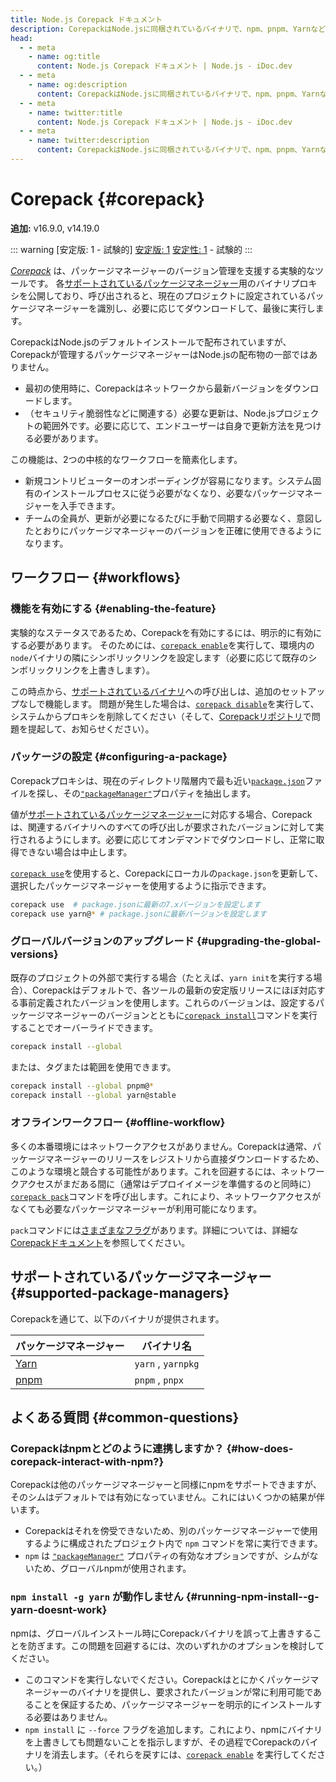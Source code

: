 ```yaml
---
title: Node.js Corepack ドキュメント
description: CorepackはNode.jsに同梱されているバイナリで、npm、pnpm、Yarnなどのパッケージマネージャを管理するための標準インターフェースを提供します。これにより、ユーザーは異なるパッケージマネージャやバージョン間で簡単に切り替えることができ、互換性を確保し、開発ワークフローを簡素化します。
head:
  - - meta
    - name: og:title
      content: Node.js Corepack ドキュメント | Node.js - iDoc.dev
  - - meta
    - name: og:description
      content: CorepackはNode.jsに同梱されているバイナリで、npm、pnpm、Yarnなどのパッケージマネージャを管理するための標準インターフェースを提供します。これにより、ユーザーは異なるパッケージマネージャやバージョン間で簡単に切り替えることができ、互換性を確保し、開発ワークフローを簡素化します。
  - - meta
    - name: twitter:title
      content: Node.js Corepack ドキュメント | Node.js - iDoc.dev
  - - meta
    - name: twitter:description
      content: CorepackはNode.jsに同梱されているバイナリで、npm、pnpm、Yarnなどのパッケージマネージャを管理するための標準インターフェースを提供します。これにより、ユーザーは異なるパッケージマネージャやバージョン間で簡単に切り替えることができ、互換性を確保し、開発ワークフローを簡素化します。
---
```



# Corepack {#corepack}

**追加:** v16.9.0, v14.19.0

::: warning [安定版: 1 - 試験的]
[安定版: 1](/ja/nodejs/api/documentation#stability-index) [安定性: 1](/ja/nodejs/api/documentation#stability-index) - 試験的
:::

*<a href="https://github.com/nodejs/corepack">Corepack</a>* は、パッケージマネージャーのバージョン管理を支援する実験的なツールです。 各[サポートされているパッケージマネージャー](/ja/nodejs/api/corepack#supported-package-managers)用のバイナリプロキシを公開しており、呼び出されると、現在のプロジェクトに設定されているパッケージマネージャーを識別し、必要に応じてダウンロードして、最後に実行します。

CorepackはNode.jsのデフォルトインストールで配布されていますが、Corepackが管理するパッケージマネージャーはNode.jsの配布物の一部ではありません。

- 最初の使用時に、Corepackはネットワークから最新バージョンをダウンロードします。
- （セキュリティ脆弱性などに関連する）必要な更新は、Node.jsプロジェクトの範囲外です。必要に応じて、エンドユーザーは自身で更新方法を見つける必要があります。

この機能は、2つの中核的なワークフローを簡素化します。

- 新規コントリビューターのオンボーディングが容易になります。システム固有のインストールプロセスに従う必要がなくなり、必要なパッケージマネージャーを入手できます。
- チームの全員が、更新が必要になるたびに手動で同期する必要なく、意図したとおりにパッケージマネージャーのバージョンを正確に使用できるようになります。

## ワークフロー {#workflows}

### 機能を有効にする {#enabling-the-feature}

実験的なステータスであるため、Corepackを有効にするには、明示的に有効にする必要があります。 そのためには、[`corepack enable`](https://github.com/nodejs/corepack#corepack-enable--name)を実行して、環境内の`node`バイナリの隣にシンボリックリンクを設定します（必要に応じて既存のシンボリックリンクを上書きします）。

この時点から、[サポートされているバイナリ](/ja/nodejs/api/corepack#supported-package-managers)への呼び出しは、追加のセットアップなしで機能します。 問題が発生した場合は、[`corepack disable`](https://github.com/nodejs/corepack#corepack-disable--name)を実行して、システムからプロキシを削除してください（そして、[Corepackリポジトリ](https://github.com/nodejs/corepack)で問題を提起して、お知らせください）。


### パッケージの設定 {#configuring-a-package}

Corepackプロキシは、現在のディレクトリ階層内で最も近い[`package.json`](/ja/nodejs/api/packages#nodejs-packagejson-field-definitions)ファイルを探し、その[`"packageManager"`](/ja/nodejs/api/packages#packagemanager)プロパティを抽出します。

値が[サポートされているパッケージマネージャー](/ja/nodejs/api/corepack#supported-package-managers)に対応する場合、Corepackは、関連するバイナリへのすべての呼び出しが要求されたバージョンに対して実行されるようにします。必要に応じてオンデマンドでダウンロードし、正常に取得できない場合は中止します。

[`corepack use`](https://github.com/nodejs/corepack#corepack-use-nameversion)を使用すると、Corepackにローカルの`package.json`を更新して、選択したパッケージマネージャーを使用するように指示できます。

```bash [BASH]
corepack use  # package.jsonに最新の7.xバージョンを設定します
corepack use yarn@* # package.jsonに最新バージョンを設定します
```
### グローバルバージョンのアップグレード {#upgrading-the-global-versions}

既存のプロジェクトの外部で実行する場合（たとえば、`yarn init`を実行する場合）、Corepackはデフォルトで、各ツールの最新の安定版リリースにほぼ対応する事前定義されたバージョンを使用します。これらのバージョンは、設定するパッケージマネージャーのバージョンとともに[`corepack install`](https://github.com/nodejs/corepack#corepack-install--g--global---all--nameversion)コマンドを実行することでオーバーライドできます。

```bash [BASH]
corepack install --global 
```
または、タグまたは範囲を使用できます。

```bash [BASH]
corepack install --global pnpm@*
corepack install --global yarn@stable
```
### オフラインワークフロー {#offline-workflow}

多くの本番環境にはネットワークアクセスがありません。Corepackは通常、パッケージマネージャーのリリースをレジストリから直接ダウンロードするため、このような環境と競合する可能性があります。これを回避するには、ネットワークアクセスがまだある間に（通常はデプロイイメージを準備するのと同時に）[`corepack pack`](https://github.com/nodejs/corepack#corepack-pack---all--nameversion)コマンドを呼び出します。これにより、ネットワークアクセスがなくても必要なパッケージマネージャーが利用可能になります。

`pack`コマンドには[さまざまなフラグ](https://github.com/nodejs/corepack#utility-commands)があります。詳細については、詳細な[Corepackドキュメント](https://github.com/nodejs/corepack#readme)を参照してください。


## サポートされているパッケージマネージャー {#supported-package-managers}

Corepackを通じて、以下のバイナリが提供されます。

| パッケージマネージャー | バイナリ名 |
| --- | --- |
| [Yarn](https://yarnpkg.com/) | `yarn`  ,   `yarnpkg` |
| [pnpm](https://pnpm.io/) | `pnpm`  ,   `pnpx` |
## よくある質問 {#common-questions}

### Corepackはnpmとどのように連携しますか？ {#how-does-corepack-interact-with-npm?}

Corepackは他のパッケージマネージャーと同様にnpmをサポートできますが、そのシムはデフォルトでは有効になっていません。これにはいくつかの結果が伴います。

- Corepackはそれを傍受できないため、別のパッケージマネージャーで使用するように構成されたプロジェクト内で `npm` コマンドを常に実行できます。
- `npm` は [`"packageManager"`](/ja/nodejs/api/packages#packagemanager) プロパティの有効なオプションですが、シムがないため、グローバルnpmが使用されます。

### `npm install -g yarn` が動作しません {#running-npm-install--g-yarn-doesnt-work}

npmは、グローバルインストール時にCorepackバイナリを誤って上書きすることを防ぎます。この問題を回避するには、次のいずれかのオプションを検討してください。

- このコマンドを実行しないでください。Corepackはとにかくパッケージマネージャーのバイナリを提供し、要求されたバージョンが常に利用可能であることを保証するため、パッケージマネージャーを明示的にインストールする必要はありません。
- `npm install` に `--force` フラグを追加します。これにより、npmにバイナリを上書きしても問題ないことを指示しますが、その過程でCorepackのバイナリを消去します。（それらを戻すには、[`corepack enable`](https://github.com/nodejs/corepack#corepack-enable--name) を実行してください。）

